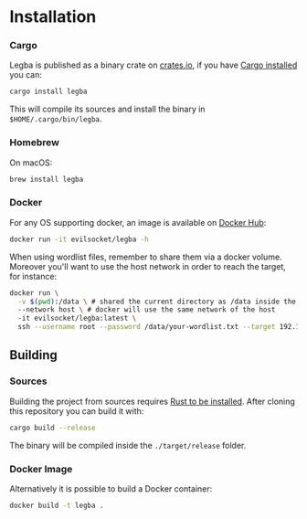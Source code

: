 # Installation

### Cargo

Legba is published as a binary crate on [crates.io](https://crates.io/crates/legba), if you have [Cargo installed](https://rustup.rs/) you can:

```sh
cargo install legba
```

This will compile its sources and install the binary in `$HOME/.cargo/bin/legba`.

### Homebrew

On macOS:

```sh
brew install legba
```

### Docker

For any OS supporting docker, an image is available on [Docker Hub](https://hub.docker.com/r/evilsocket/legba):

```sh
docker run -it evilsocket/legba -h 
```

When using wordlist files, remember to share them via a docker volume. Moreover you'll want to use the host network in order to reach the target, for instance:

```sh
docker run \
  -v $(pwd):/data \ # shared the current directory as /data inside the container
  --network host \ # docker will use the same network of the host
  -it evilsocket/legba:latest \
  ssh --username root --password /data/your-wordlist.txt --target 192.168.1.1
```

## Building

### Sources

Building the project from sources requires [Rust to be installed](https://rustup.rs/). After cloning this repository you can build it with:

```sh
cargo build --release
```

The binary will be compiled inside the `./target/release` folder.

### Docker Image

Alternatively it is possible to build a Docker container:

```sh
docker build -t legba .
```